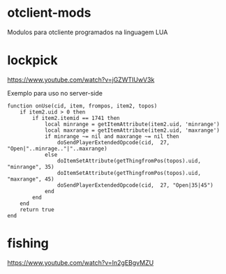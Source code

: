 # otclient-mods
Modulos para otcliente programados na linguagem LUA

# lockpick
https://www.youtube.com/watch?v=jGZWTIUwV3k

Exemplo para uso no server-side

```
function onUse(cid, item, frompos, item2, topos)
	if item2.uid > 0 then
		if item2.itemid == 1741 then
			local minrange = getItemAttribute(item2.uid, 'minrange')
			local maxrange = getItemAttribute(item2.uid, 'maxrange')
			if minrange ~= nil and maxrange ~= nil then
				doSendPlayerExtendedOpcode(cid,  27, "Open|"..minrage.."|"..maxrange)
			else
				doItemSetAttribute(getThingfromPos(topos).uid, "minrange", 35)			
				doItemSetAttribute(getThingfromPos(topos).uid, "maxrange", 45)
				doSendPlayerExtendedOpcode(cid,  27, "Open|35|45")
			end
		end
	end
	return true
end
```

# fishing
https://www.youtube.com/watch?v=In2gEBgvMZU
